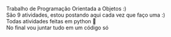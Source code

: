 Trabalho de Programação Orientada a Objetos :)<br>
São 9 atividades, estou postando aqui cada vez que faço uma :)<br>
Todas atividades feitas em python 🐍<br>
No final vou juntar tudo em um código só<br>
